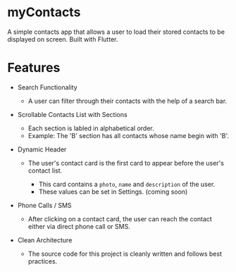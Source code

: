 # myContacts

A simple contacts app that allows a user to load their stored contacts to be displayed on screen. Built with Flutter.

# Features

- Search Functionality
  - A user can filter through their contacts with the help of a search bar.
  
- Scrollable Contacts List with Sections
  - Each section is labled in alphabetical order.
  - Example: The 'B' section has all contacts whose name begin with 'B'.
  
- Dynamic Header
  - The user's contact card is the first card to appear before the user's contact list.
  
    - This card contains a `photo`, `name` and `description` of the user. 
    - These values can be set in Settings. (coming soon)
    
- Phone Calls / SMS
  - After clicking on a contact card, the user can reach the contact either via direct phone call or SMS.
  
- Clean Architecture
  - The source code for this project is cleanly written and follows best practices.
